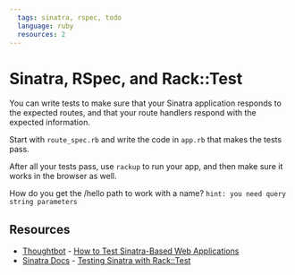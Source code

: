 ```yaml
---
  tags: sinatra, rspec, todo
  language: ruby
  resources: 2
---
```


# Sinatra, RSpec, and Rack::Test

You can write tests to make sure that your Sinatra application responds
to the expected routes, and that your route handlers respond with the
expected information.

Start with `route_spec.rb` and write the code in `app.rb` that makes the
tests pass.

After all your tests pass, use `rackup` to run your app, and then make
sure it works in the browser as well.

How do you get the /hello path to work with a name?
`hint: you need query string parameters`


## Resources
* [Thoughtbot](http://robots.thoughtbot.com/) - [How to Test Sinatra-Based Web Applications](http://robots.thoughtbot.com/how-to-test-sinatra-based-web-services)
* [Sinatra Docs](http://www.sinatrarb.com/) - [Testing Sinatra with Rack::Test](http://www.sinatrarb.com/testing.html)
